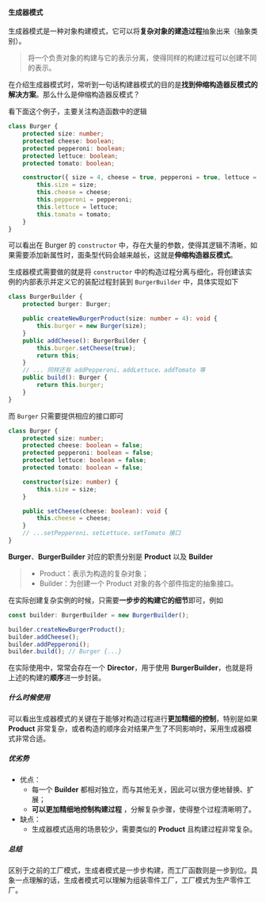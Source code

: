 #### 生成器模式

生成器模式是一种对象构建模式，它可以将**复杂对象的建造过程**抽象出来（抽象类别）。

> 将一个负责对象的构建与它的表示分离，使得同样的构建过程可以创建不同的表示。

在介绍生成器模式时，常听到一句话构建器模式的目的是**找到伸缩构造器反模式的解决方案**。那么什么是伸缩构造器反模式？

看下面这个例子，主要关注构造函数中的逻辑

```typescript
class Burger {
    protected size: number;
    protected cheese: boolean;
    protected pepperoni: boolean;
    protected lettuce: boolean;
    protected tomato: boolean;

    constructor({ size = 4, cheese = true, pepperoni = true, lettuce = true, tomato = true }: { size?: number; cheese?: boolean; pepperoni?: boolean; lettuce?: boolean; tomato?: boolean; } = {}) {
        this.size = size;
        this.cheese = cheese;
        this.pepperoni = pepperoni;
        this.lettuce = lettuce;
        this.tomato = tomato;
    }
}
```

可以看出在 Burger 的 `constructor` 中，存在大量的参数，使得其逻辑不清晰，如果需要添加新属性时，面条型代码会越来越长，这就是**伸缩构造器反模式**。

生成器模式需要做的就是将 `constructor` 中的构造过程分离与细化，将创建该实例的内部表示并定义它的装配过程封装到 `BurgerBuilder` 中，具体实现如下

```typescript
class BurgerBuilder {
    protected burger: Burger;

    public createNewBurgerProduct(size: number = 4): void {
        this.burger = new Burger(size);
    }
    public addCheese(): BurgerBuilder {
        this.burger.setCheese(true);
        return this;
    }
    // ... 同样还有 addPepperoni、addLettuce、addTomato 等
    public build(): Burger {
        return this.burger;
    }
}
```

而 `Burger` 只需要提供相应的接口即可

```typescript
class Burger {
    protected size: number;
    protected cheese: boolean = false;
    protected pepperoni: boolean = false;
    protected lettuce: boolean = false;
    protected tomato: boolean = false;

    constructor(size: number) {
        this.size = size;
    }

    public setCheese(cheese: boolean): void { 
        this.cheese = cheese; 
    }
    // ...setPepperoni、setLettuce、setTomato 接口
}
```

**Burger**、**BurgerBuilder** 对应的职责分别是 **Product** 以及 **Builder**

> - Product：表示为构造的复杂对象；
> - Builder：为创建一个 Product 对象的各个部件指定的抽象接口。

在实际创建复杂实例的时候，只需要**一步步的构建它的细节**即可，例如

```typescript
const builder: BurgerBuilder = new BurgerBuilder();

builder.createNewBurgerProduct();
builder.addCheese();
builder.addPepperoni();
builder.build(); // Burger {...}
```

在实际使用中，常常会存在一个 **Director**，用于使用 **BurgerBuilder**，也就是将上述的构建的**顺序**进一步封装。

##### **什么时候使用**

可以看出生成器模式的关键在于能够对构造过程进行**更加精细的控制**，特别是如果   **Product** 非常复杂，或者构造的顺序会对结果产生了不同影响时，采用生成器模式非常合适。

##### **优劣势**

- 优点：
  - 每一个 **Builder** 都相对独立，而与其他无关，因此可以很方便地替换、扩展；
  - **可以更加精细地控制构建过程** ，分解复杂步骤，使得整个过程清晰明了。
- 缺点：
  - 生成器模式适用的场景较少，需要类似的 **Product** 且构建过程非常复杂。

##### **总结**

区别于之前的工厂模式，生成者模式是一步步构建，而工厂函数则是一步到位。具象一点理解的话，生成者模式可以理解为组装零件工厂，工厂模式为生产零件工厂。
